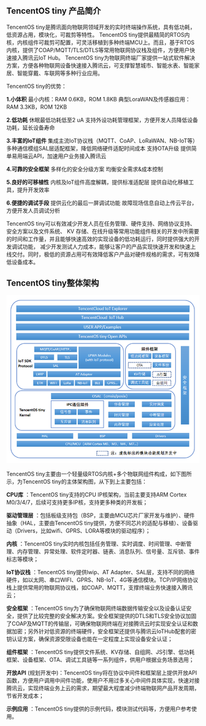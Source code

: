 ## TencentOS tiny 产品简介
TencentOS tiny是腾讯面向物联网领域开发的实时终端操作系统，具有低功耗，低资源占用，模块化，可裁剪等特性。
TencentOS tiny提供最精简的RTOS内核，内核组件可裁剪可配置，可灵活移植到多种终端MCU上。而且，基于RTOS内核，提供了COAP/MQTT/TLS/DTLS等常用物联网协议栈及组件，方便用户快速接入腾讯云IoT Hub。
TencentOS tiny为物联网终端厂家提供一站式软件解决方案，方便各种物联网设备快速接入腾讯云，可支撑智慧城市、智能水表、智能家居、智能穿戴、车联网等多种行业应用。

TencentOS tiny的优势：

 __1.小体积__ 
最小内核：RAM 0.6KB，ROM 1.8KB
典型LoraWAN及传感器应用：RAM 3.3KB，ROM 12KB

 __2.低功耗__ 
休眠最低功耗低至2 uA
支持外设功耗管理框架，方便开发人员降低设备功耗，延长设备寿命

 __3.丰富的IoT组件__ 
集成主流IoT协议栈（MQTT、CoAP、LoRaWAN、NB-IoT等）
多种通信模组SAL层适配框架，降低网络硬件适配时间成本
支持OTA升级
提供简单易用端云API，加速用户业务接入腾讯云

 __4.可靠的安全框架__ 
多样化的安全分级方案
均衡安全需求&成本控制

 __5.良好的可移植性__ 
内核及IoT组件高度解耦，提供标准适配层
提供自动化移植工具，提升开发效率

 __6.便捷的调试手段__ 
提供云化的最后一屏调试功能
故障现场信息自动上传云平台，方便开发人员调试分析

TencentOS tiny可以有效减少开发人员在任务管理、硬件支持、网络协议支持、安全方案以及文件系统、 KV 存储、在线升级等常用功能组件相关的开发中所需要的时间和工作量，并且能够快速高效的实现设备的低功耗运行，同时提供强大的开发调试功能， 减少开发测试人力成本，能够让客户的产品实现快速开发和快速上线交付。同时，极低的资源占用可有效降低客户产品对硬件规格的需求，可有效降低设备成本。

## TencentOS tiny整体架构


![](./picture/introduction/TencentOS_tiny_Architecture.png)

TencentOS tiny主要由一个轻量级RTOS内核+多个物联网组件构成，如下图所示，为TencentOS tiny的主体架构图，从下到上主要包括：

 __CPU库__ ：TencentOS tiny支持的CPU IP核架构，当前主要支持ARM Cortex M0/3/4/7，后续可支持更多IP核，支持更多种类的开发板；

 __驱动管理层__ ：包括板级支持包（BSP，主要由MCU芯片厂家开发与维护）、硬件抽象（HAL，主要由TencentOS tiny提供，方便不同芯片的适配与移植）、设备驱动（Drivers，比如wifi、GPRS、LORA等模块的驱动程序）；

 __内核__ ：TencentOS tiny实时内核包括任务管理、实时调度、时间管理、中断管理、内存管理、异常处理、软件定时器、链表、消息队列、信号量、互斥锁、事件标志等模块；

 __IoT协议栈__ ：TencentOS tiny提供lwip、AT Adapter、SAL层，支持不同的网络硬件，如以太网、串口WIFI、GPRS、NB-IoT、4G等通信模块。TCP/IP网络协议栈上提供常用的物联网协议栈，如COAP、MQTT，支撑终端业务快速接入腾讯云；

 __安全框架__ ：TencentOS tiny为了确保物联网终端数据传输安全以及设备认证安全，提供了比较完整的安全解决方案。安全框架提供的DTLS和TLS安全协议加固了COAP及MQTT的传输层，可确保物联网终端在对接腾讯云时实现安全认证和数据加密；另外针对低资源的终端硬件，安全框架还提供与腾讯云IoTHub配套的密钥认证方案，确保资源受限设备也能在一定程度上实现设备安全认证；

 __组件框架__ ：TencentOS tiny提供文件系统、KV存储、自组网、JS引擎、低功耗框架、设备框架、OTA、调试工具链等一系列组件，供用户根据业务场景选用；

 __开放API__ (规划开发中)：TencentOS tiny将在协议中间件和框架层上提供开放API函数，方便用户调用中间件功能，使用户不用过多关心中间件具体实现，快速对接腾讯云，实现终端业务上云的需求，期望最大程度减少终端物联网产品开发周期，节省开发成本；

 __示例应用__ ：TencentOS tiny提供的示例代码，模块测试代码等，方便用户参考使用。

